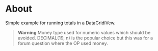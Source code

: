 ﻿# About

Simple example for running totals in a DataGridiVew.


> **Warning**
> Money type used for numeric values which should be avoided. DECIMAL(19, n) is the popular choice but this was for a forum question where the OP used money.